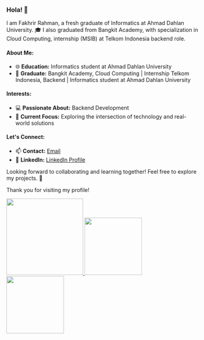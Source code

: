 ### Hola! 👋

I am Fakhrir Rahman, a fresh graduate of Informatics at Ahmad Dahlan University. 🎓 I also graduated from Bangkit Academy, with specialization in Cloud Computing, internship (MSIB) at Telkom Indonesia backend role. 

#### About Me:
- 🌐 **Education:** Informatics student at Ahmad Dahlan University
- 🚀 **Graduate:** Bangkit Academy, Cloud Computing | Internship Telkom Indonesia, Backend | Informatics student at Ahmad Dahlan University

#### Interests:
- 💻 **Passionate About:** Backend Development
- 🌟 **Current Focus:** Exploring the intersection of technology and real-world solutions

#### Let's Connect:
- 📫 **Contact:** [Email](mailto:fakhrirrahman7@gmail.com)
- 🔗 **LinkedIn:** [LinkedIn Profile](https://www.linkedin.com/in/fahrirrahman/)



Looking forward to collaborating and learning together! Feel free to explore my projects. 🚀


Thank you for visiting my profile!

<p align="left">
<a href="https://github.com/fakhrirrahman">

  <!-- <img height="150em" src="https://github-readme-stats-eight-theta.vercel.app/api?username=penuliscode&show_icons=true&theme=algolia&include_all_commits=true&count_private=true"/> -->
  <!-- <img height="150em" src="https://github-readme-streak-stats.herokuapp.com?username=ibnuzaman" alt="GitHub Streak" /> -->
  <!-- <a href="https://git.io/streak-stats"><img src="https://github-readme-streak-stats.herokuapp.com?user=ibnuzaman&theme=dark" alt="GitHub Streak" /></a> -->
  <!-- <img height="150em" src="https://github-readme-stats-eight-theta.vercel.app/api/top-langs/?username=ibnuzaman&layout=compact&theme=algolia"/> -->
  <img height="200em" src="https://github-readme-stats.vercel.app/api/top-langs?username=ibnuzaman&hide=html,scss,stylus,blade,jupyter%20notebook,python,css,shell,batchfile,dockerfile,typescript&theme=algolia&show_icons=true)](https://github.com/fakhrirrahman"> 
   <img height="150em" src="https://github-readme-streak-stats.herokuapp.com?user=fakhrirrahman&theme=algolia&date_format=M%20j%5B%2C%20Y%5D"/>
   <img height="150em" src="https://github-profile-trophy.vercel.app/?username=fakhrirrahman&theme=radical&no-frame=false&no-bg=false&margin-w=4">
</a>
</p>
